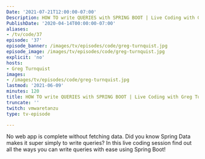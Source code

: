 ```yaml
---
Date: '2021-07-21T12:00:00-07:00'
Description: HOW TO write QUERIES with SPRING BOOT | Live Coding with Greg Turnquist
PublishDate: '2020-04-14T00:00:00-07:00'
aliases:
- /tv/code/37
episode: '37'
episode_banner: /images/tv/episodes/code/greg-turnquist.jpg
episode_image: /images/tv/episodes/code/greg-turnquist.jpg
explicit: 'no'
hosts:
- Greg Turnquist
images:
- /images/tv/episodes/code/greg-turnquist.jpg
lastmod: '2021-06-09'
minutes: 120
title: HOW TO write QUERIES with SPRING BOOT | Live Coding with Greg Turnquist
truncate: ''
twitch: vmwaretanzu
type: tv-episode

---
```


No web app is complete without fetching data. Did you know Spring Data makes it super simply to write queries? In this live coding session find out all the ways you can write queries with ease using Spring Boot!